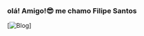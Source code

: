 
### olá! Amigo!😎 me chamo Filipe Santos

[![Blog](https://img.shields.io/badge/dev.to-0A0A0A?style=for-the-badge&logo=devdotto&logoColor=white)]

